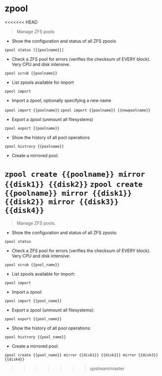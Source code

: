 # zpool

<<<<<<< HEAD
> Manage ZFS pools

- Show the configuration and status of all ZFS zpools

`zpool status [{{poolname}}]`

- Check a ZFS pool for errors (verifies the checksum of EVERY block). Very CPU and disk intensive.

`zpool scrub {{poolname}}`

- List zpools available for import

`zpool import`

- Import a zpool, optionally specifying a new name

`zpool import {{poolname}}`
`zpool import {{poolname}} {{newpoolname}}`

- Export a zpool (unmount all filesystems)

`zpool export {{poolname}}`

- Show the history of all pool operations

`zpool histrory {{poolname}}`

- Create a mirrored pool. 

`zpool create {{poolname}} mirror {{disk1}} {{disk2}}`
`zpool create {{poolname}} mirror {{disk1}} {{disk2}} mirror {{disk3}} {{disk4}}`
=======
> Manage ZFS pools.

- Show the configuration and status of all ZFS zpools:

`zpool status`

- Check a ZFS pool for errors (verifies the checksum of EVERY block). Very CPU and disk intensive:

`zpool scrub {{pool_name}}`

- List zpools available for import:

`zpool import`

- Import a zpool:

`zpool import {{pool_name}}`

- Export a zpool (unmount all filesystems):

`zpool export {{pool_name}}`

- Show the history of all pool operations:

`zpool histrory {{pool_name}}`

- Create a mirrored pool:

`zpool create {{pool_name}} mirror {{disk1}} {{disk2}} mirror {{disk3}} {{disk4}}`
>>>>>>> upstream/master
